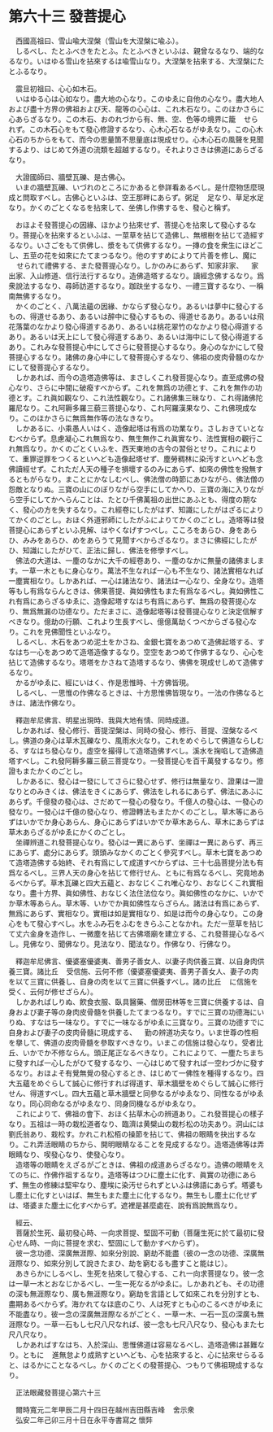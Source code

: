 # 第六十三 發菩提心
　西國高祖曰、雪山喩大涅槃（雪山を大涅槃に喩ふ）。  
　しるべし、たとふべきをたとふ。たとふべきといふは、親曾なるなり、端的なるなり。いはゆる雪山を拈來するは喩雪山なり。大涅槃を拈來する、大涅槃にたとふるなり。  
  
　震旦初祖曰、心心如木石。  
　いはゆる心は心如なり。盡大地の心なり。このゆゑに自他の心なり。盡大地人および盡十方界の佛祖および天、龍等の心心は、これ木石なり。このほかさらに心あらざるなり。この木石、おのれづから有、無、空、色等の境界に籠<img width="16" height="16" src="_cTdai1G.png" border="0">せられず。この木石心をもて發心修證するなり、心木心石なるがゆゑなり。この心木心石のちからをもて、而今の思量箇不思量底は現成せり。心木心石の風聲を見聞するより、はじめて外道の流類を超越するなり。それよりさきは佛道にあらざるなり。  
  
　大證國師曰、牆壁瓦礫、是古佛心。  
　いまの牆壁瓦礫、いづれのところにかあると參詳看あるべし。是什麼物恁麼現成と問取すべし。古佛心といふは、空王那畔にあらず。粥足<img width="16" height="16" src="_c9M0Abs.png" border="0">足なり、草足水足なり。かくのごとくなるを拈來して、坐佛し作佛するを、發心と稱ず。  
  
　おほよそ發菩提心の因緣、ほかより拈來せず、菩提心を拈來して發心するなり。菩提心を拈來するといふは、一莖草を拈じて造佛し、無根樹を拈じて造經するなり。いさごをもて供佛し、漿をもて供佛するなり。一摶の食を衆生にほどこし、五莖の花を如來にたてまつるなり。他のすすめによりて片善を修し、魔に<img width="16" height="16" src="_ccGiJ4y.png" border="0">せられて禮佛する、また發菩提心なり。しかのみにあらず、知家非家、<img width="16" height="16" src="_cI1YBsQ.png" border="0">家出家、入山修道、信行法行するなり。造佛造塔するなり。讀經念佛するなり。爲衆說法するなり、尋師訪道するなり。跏趺坐するなり、一禮三寶するなり、一稱南無佛するなり。  
　かくのごとく、八萬法蘊の因緣、かならず發心なり。あるいは夢中に發心するもの、得道せるあり、あるいは醉中に發心するもの、得道せるあり。あるいは飛花落葉のなかより發心得道するあり、あるいは桃花翠竹のなかより發心得道するあり。あるいは天上にして發心得道するあり、あるいは海中にして發心得道するあり。これみな發菩提心中にしてさらに發菩提心するなり。身心のなかにして發菩提心するなり。諸佛の身心中にして發菩提心するなり、佛祖の皮肉骨髓のなかにして發菩提心するなり。  
　しかあれば、而今の造塔造佛等は、まさしくこれ發菩提心なり。直至成佛の發心なり、さらに中間に破癈すべからず。これを無爲の功德とす、これを無作の功德とす。これ眞如觀なり、これ法性觀なり。これ諸佛集三昧なり、これ得諸佛陀羅尼なり。これ阿耨多羅三藐三菩提心なり、これ阿羅漢果なり、これ佛現成なり。このほかさらに無爲無作等の法なきなり。  
　しかあるに、小乘愚人いはく、造像起塔は有爲の功業なり。さしおきていとなむべからず。息慮凝心これ無爲なり、無生無作これ眞實なり、法性實相の觀行これ無爲なり。かくのごとくいふを、西天東地の古今の習󠄁俗とせり。これによりて、重罪逆罪をつくるといへども造像起塔せず、塵勞稠林に染汚すといへども念佛讀經せず。これただ人天の種子を損壞するのみにあらず、如來の佛性を撥無するともがらなり。まことにかなしむべし、佛法僧の時節にあひながら、佛法僧の怨敵となりぬ。三寶の山にのぼりながら空手にしてかへり、三寶の海に入りながら空手にしてかへらんことは、たとひ千佛萬祖の出世にあふとも、得度の期なく、發心の方を失するなり。これ經卷にしたがはず、知識にしたがはざるによりてかくのごとし。おほく外道邪師にしたがふによりてかくのごとし。造塔等は發菩提心にあらずといふ見解、はやくなげすつべし。こころをあらひ、身をあらひ、みみをあらひ、めをあらうて見聞すべからざるなり。まさに佛經にしたがひ、知識にしたがひて、正法に歸し、佛法を修學すべし。  
　佛法の大道は、一塵のなかに大千の經卷あり、一塵のなかに無量の諸佛まします。一草一木ともに身心なり。萬法不生なれば一心も不生なり、諸法實相なれば一塵實相なり。しかあれば、一心は諸法なり、諸法は一心なり、全身なり。造塔等もし有爲ならんときは、佛果菩提、眞如佛性もまた有爲なるべし。眞如佛性これ有爲にあらざるゆゑに、造像起塔すなはち有爲にあらず、無爲の發菩提心なり、無爲無漏の功德なり。ただまさに、造像起塔等は發菩提心なりと決定信解すべきなり。億劫の行願、これより生長すべし、億億萬劫くつべからざる發心なり。これを見佛聞性といふなり。  
　しるべし、木石をあつめ泥土をかさね、金銀七寶をあつめて造佛起塔する、すなはち一心をあつめて造塔造像するなり。空空をあつめて作佛するなり、心心を拈じて造佛するなり。塔塔をかさねて造塔するなり、佛佛を現成せしめて造佛するなり。  
　かるがゆゑに、經にいはく、作是思惟時、十方佛皆現。  
　しるべし、一思惟の作佛なるときは、十方思惟佛皆現なり。一法の作佛なるときは、諸法作佛なり。  
  
　釋迦牟尼佛言、明星出現時、我與大地有情󠄁、同時成道。  
　しかあれば、發心修行、菩提涅槃は、同時の發心、修行、菩提、涅槃なるべし。佛道の身心は草木瓦礫なり、風雨水火なり。これをめぐらして佛道ならしむる、すなはち發心なり。虛空を撮得して造塔造佛すべし。溪水を掬啗して造佛造塔すべし。これ發阿耨多羅三藐三菩提なり。一發菩提心を百千萬發するなり。修證もまたかくのごとし。  
　しかあるに、發心は一發にしてさらに發心せず、修行は無量なり、證果は一證なりとのみきくは、佛法をきくにあらず、佛法をしれるにあらず、佛法にあふにあらず。千億發の發心は、さだめて一發心の發なり。千億人の發心は、一發心の發なり。一發心は千億の發心なり、修證轉法もまたかくのごとし。草木等にあらずはいかでか身心あらん、身心にあらずはいかでか草木あらん、草木にあらずは草木あらざるがゆゑにかくのごとし。  
　坐禪辨道これ發菩提心なり。發心は一異にあらず、坐禪は一異にあらず、再三にあらず、處分にあらず。頭頭みなかくのごとく參究すべし。草木七寶をあつめて造塔造佛する始終、それ有爲にして成道すべからずは、三十七品菩提分法も有爲なるべし。三界人天の身心を拈じて修行せん、ともに有爲なるべし、究竟地あるべからず。草木瓦礫と四大五蘊と、おなじくこれ唯心なり、おなじくこれ實相なり。盡十方界、眞如佛性、おなじく法住法位なり。眞如佛性のなかに、いかでか草木等あらん。草木等、いかでか眞如佛性ならざらん。諸法は有爲にあらず、無爲にあらず、實相なり。實相は如是實相なり、如是は而今の身心なり。この身心をもて發心すべし。水をふみ石をふむをきらふことなかれ。ただ一莖草を拈じて丈六金身を造作し、一微塵を拈じて古佛塔廟を建立する、これ發菩提心なるべし。見佛なり、聞佛なり。見法なり、聞法なり。作佛なり、行佛なり。  
  
　釋迦牟尼佛言、優婆塞優婆夷、善男子善女人、以妻子肉供養三寶、以自身肉供養三寶。諸比丘<img width="16" height="16" src="_cnNXfTq.png" border="0">受信施、云何不修（優婆塞優婆夷、善男子善女人、妻子の肉を以て三寶に供養し、自身の肉を以て三寶に供養すべし。諸の比丘<img width="16" height="16" src="_cnNXfTq.png" border="0">に信施を受く、云何が修せざらん）。  
　しかあればしりぬ、飮食衣服、臥具醫藥、僧房田林等を三寶に供養するは、自身および妻子等の身肉皮骨髓を供養したてまつるなり。すでに三寶の功德海にいりぬ、すなはち一味なり。すでに一味なるがゆゑに三寶なり。三寶の功德すでに自身および妻子の皮肉骨髓に現成する、<img width="16" height="16" src="_cSQgioD.png" border="0">勤の辨道功夫なり。いま世尊の性相を擧して、佛道の皮肉骨髓を參取すべきなり。いまこの信施は發心なり。受者比丘、いかでか不修ならん。頭正尾正なるべきなり。これによりて、一塵たちまちに發すれば一心したがひて發するなり、一心はじめて發すれば一空わづかに發するなり。おほよそ有覺無覺の發心するとき、はじめて一佛性を種得するなり。四大五蘊をめぐらして誠心に修行すれば得道す、草木牆壁をめぐらして誠心に修行せん、得道すべし。四大五蘊と草木牆壁と同參なるがゆゑなり、同性なるがゆゑなり。同心同命なるがゆゑなり、同身同機なるがゆゑなり。  
　これによりて、佛祖の會下、おほく拈草木心の辨道あり。これ發菩提心の樣子なり。五祖は一時の栽松道者なり、臨濟は黄檗山の栽杉松の功夫あり。洞山には劉氏翁あり、栽松す。かれこれ松栢の操節を拈じて、佛祖の眼睛を抉出するなり。これ弄活眼睛のちから、開明眼睛なることを見成するなり。造塔造佛等は弄眼睛なり、喫發心なり、使發心なり。  
　造塔等の眼睛をえざるがごときは、佛祖の成道あらざるなり。造佛の眼睛をえてのちに、作佛作祖するなり。造塔等はつひに塵土に化す、眞實の功德にあらず、無生の修練は堅牢なり、塵埃に染汚せられずといふは佛語にあらず。塔婆もし塵土に化すといはば、無生もまた塵土に化するなり。無生もし塵土に化せずは、塔婆また塵土に化すべからず。遮裡是甚麼處在、說有爲說無爲なり。  
  
　經云、  
　菩薩於生死、最初發心時、一向求菩提、堅固不可動（菩薩生死に於て最初に發心せん時、一向に菩提を求む、堅固にして動かすべからず）。  
　彼一念功德、深廣無涯際、如來分別說、窮劫不能盡（彼の一念の功德、深廣無涯際なり、如來分別して說きたまひ、劫を窮むるも盡すこと能はじ）。  
　あきらかにしるべし、生死を拈來して發心する、これ一向求菩提なり。彼一念は一草一木とおなじかるべし、一生一死なるがゆゑに。しかあれども、その功德の深も無涯際なり、廣も無涯際なり。窮劫を言語として如來これを分別すとも、盡期あるべからず。海かれてなほ底のこり、人は死すとも心のこるべきがゆゑに不能盡なり。彼一念の深廣無涯際なるがごとく、一草一木、一石一瓦の深廣も無涯際なり。一草一石もし七尺八尺なれば、彼一念も七尺八尺なり、發心もまた七尺八尺なり。  
　しかあればすなはち、入於深山、思惟佛道は容易なるべし、造塔造佛は甚難なり。ともに<img width="16" height="16" src="_cSQgioD.png" border="0">進無怠より成熟すといへども、心を拈來すると、心に拈來せらるると、はるかにことなるべし。かくのごとくの發菩提心、つもりて佛祖現成するなり。  
  
　正法眼藏發菩提心第六十三  
  
　爾時寬元二年甲辰二月十四日在越州吉田縣吉峰<img width="16" height="16" src="_cSQgioD.png" border="0">舍示衆  
　弘安二年己卯三月十日在永平寺書寫之 懷弉